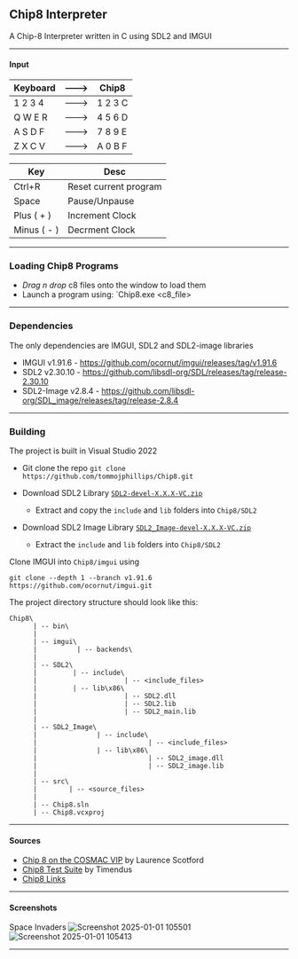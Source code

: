 ## Chip8 Interpreter

A Chip-8 Interpreter written in C using SDL2 and IMGUI

---

#### Input

| Keyboard | ---> |  Chip8   |
| -------- | ---- | -------- | 
| 1 2 3 4  | ---> | 1 2 3 C  |
| Q W E R  | ---> | 4 5 6 D  |
| A S D F  | ---> | 7 8 9 E  |
| Z X C V  | ---> | A 0 B F  |

| Key         | Desc                   |
| ---         | ---------------------- | 
| Ctrl+R      | Reset current program  |
| Space       | Pause/Unpause          |
| Plus ( + )  | Increment Clock        |
| Minus ( - ) | Decrment Clock         |

---

### Loading Chip8 Programs
 - *Drag n drop* c8 files onto the window to load them
 - Launch a program using: `Chip8.exe <c8_file>

 ---

 ### Dependencies
 
The only dependencies are IMGUI, SDL2 and SDL2-image libraries
  - IMGUI v1.91.6 - https://github.com/ocornut/imgui/releases/tag/v1.91.6
  - SDL2 v2.30.10 - https://github.com/libsdl-org/SDL/releases/tag/release-2.30.10
  - SDL2-Image v2.8.4 - https://github.com/libsdl-org/SDL_image/releases/tag/release-2.8.4

  ---

### Building

The project is built in Visual Studio 2022

  - Git clone the repo  `git clone https://github.com/tommojphillips/Chip8.git`

  - Download SDL2 Library [`SDL2-devel-X.X.X-VC.zip`](https://github.com/libsdl-org/SDL/releases/tag/release-2.30.10)
    - Extract and copy the `include` and `lib` folders into `Chip8/SDL2`


  - Download SDL2 Image Library [`SDL2_Image-devel-X.X.X-VC.zip`](https://github.com/libsdl-org/SDL_image/releases/tag/release-2.8.4)
    - Extract the `include` and `lib` folders into `Chip8/SDL2`
  
  Clone IMGUI into `Chip8/imgui` using 

```
git clone --depth 1 --branch v1.91.6 https://github.com/ocornut/imgui.git
```

The project directory structure should look like this:

```
Chip8\
      | -- bin\
      |
      | -- imgui\
      |          | -- backends\
      |
      | -- SDL2\
      |         | -- include\
      |                      | -- <include_files> 
      |         | -- lib\x86\
      |                      | -- SDL2.dll
      |                      | -- SDL2.lib
      |                      | -- SDL2_main.lib
      |
      | -- SDL2_Image\
      |               | -- include\
      |                            | -- <include_files> 
      |               | -- lib\x86\
      |                            | -- SDL2_image.dll
      |                            | -- SDL2_image.lib
      | 
      | -- src\      
      |        | -- <source_files>
      |
      | -- Chip8.sln
      | -- Chip8.vcxproj

```

 ---

#### Sources
 - [Chip 8 on the COSMAC VIP](https://www.laurencescotford.net/2020/07/25/chip-8-on-the-cosmac-vip-instruction-index/) by Laurence Scotford
 - [Chip8 Test Suite](https://github.com/Timendus/chip8-test-suite) by Timendus
 - [Chip8 Links](https://chip-8.github.io/links/)

 ---

#### Screenshots

Space Invaders
![Screenshot 2025-01-01 105501](https://github.com/user-attachments/assets/9f6ca31a-438c-4077-8d84-8d0d98cf2e6b)
![Screenshot 2025-01-01 105413](https://github.com/user-attachments/assets/e5d8cce6-d1a7-47b3-a273-ca3b2c5e33d1)

---

